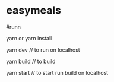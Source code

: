 # easymeals

#runn

yarn or yarn install

yarn dev // to run on localhost

yarn build // to build

yarn start // to start run build on localhost
